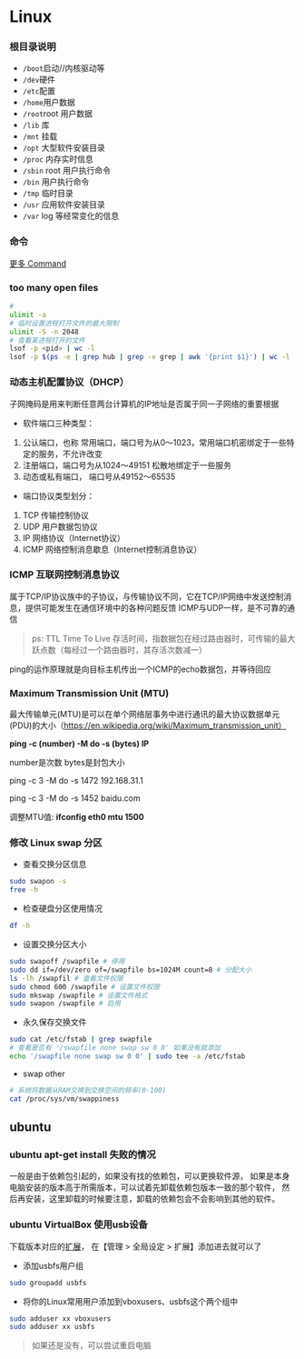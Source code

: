 # Linux

### 根目录说明

- `/boot`启动//内核驱动等
- `/dev`硬件
- `/etc`配置
- `/home`用户数据
- `/root`root 用户数据
- `/lib` 库
- `/mnt` 挂载
- `/opt` 大型软件安装目录
- `/proc` 内存实时信息
- `/sbin` root 用户执行命令
- `/bin` 用户执行命令
- `/tmp` 临时目录
- `/usr` 应用软件安装目录
- `/var` log 等经常变化的信息

### 命令

[更多 Command](/unix/command/README.md)

### too many open files

```bash
# 
ulimit -a
# 临时设置进程打开文件的最大限制
ulimit -S -n 2048
# 查看某进程打开的文件
lsof -p <pid> | wc -l
lsof -p $(ps -e | grep hub | grep -v grep | awk '{print $1}') | wc -l
```

### 动态主机配置协议（DHCP）

子网掩码是用来判断任意两台计算机的IP地址是否属于同一子网络的重要根据

* 软件端口三种类型：
1. 公认端口，也称 常用端口，端口号为从0～1023，常用端口机密绑定于一些特定的服务，不允许改变
2. 注册端口，端口号为从1024～49151 松散地绑定于一些服务
3. 动态或私有端口， 端口号从49152～65535

* 端口协议类型划分：
1. TCP 传输控制协议
2. UDP 用户数据包协议
3. IP 网络协议（Internet协议）
4. ICMP 网络控制消息歇息（Internet控制消息协议）

### ICMP 互联网控制消息协议

属于TCP/IP协议族中的子协议，与传输协议不同，它在TCP/IP网络中发送控制消息，提供可能发生在通信环境中的各种问题反馈
ICMP与UDP一样，是不可靠的通信

> ps: TTL Time To Live 存活时间，指数据包在经过路由器时，可传输的最大跃点数（每经过一个路由器时，其存活次数减一）

ping的运作原理就是向目标主机传出一个ICMP的echo数据包，并等待回应

### Maximum Transmission Unit (MTU) 

最大传输单元(MTU)是可以在单个网络层事务中进行通讯的最大协议数据单元(PDU)的大小（https://en.wikipedia.org/wiki/Maximum_transmission_unit）

**ping -c (number) -M do -s (bytes) IP**

number是次数 bytes是封包大小

ping -c 3 -M do -s 1472 192.168.31.1

ping -c 3 -M do -s 1452 baidu.com

调整MTU值:  **ifconfig eth0 mtu 1500**

### 修改 Linux swap 分区

* 查看交换分区信息

```bash
sudo swapon -s
free -h
```

* 检查硬盘分区使用情况

```bash
df -h
```

* 设置交换分区大小

```bash
sudo swapoff /swapfile # 停用
sudo dd if=/dev/zero of=/swapfile bs=1024M count=8 # 分配大小
ls -lh /swapfil # 查看文件权限
sudo chmod 600 /swapfile # 设置文件权限
sudo mkswap /swapfile # 设置文件格式
sudo swapon /swapfile # 启用
```

* 永久保存交换文件

```bash
sudo cat /etc/fstab | grep swapfile
# 查看是否有 '/swapfile none swap sw 0 0' 如果没有就添加
echo '/swapfile none swap sw 0 0' | sudo tee -a /etc/fstab
```

* swap other

```bash
# 系统将数据从RAM交换到交换空间的频率(0-100)
cat /proc/sys/vm/swappiness
```

## ubuntu

### ubuntu apt-get install 失败的情况

一般是由于依赖包引起的，如果没有找的依赖包，可以更换软件源，
如果是本身电脑安装的版本高于所需版本，可以试着先卸载依赖包版本一致的那个软件，
然后再安装，这里卸载的时候要注意，卸载的依赖包会不会影响到其他的软件。

### ubuntu VirtualBox 使用usb设备

下载版本对应的[扩展](http://www.oracle.com/technetwork/server-storage/virtualbox/downloads/index.html#extpack)，
在【管理 > 全局设定 > 扩展】添加进去就可以了

* 添加usbfs用户组

```bash
sudo groupadd usbfs
```

* 将你的Linux常用用户添加到vboxusers、usbfs这个两个组中

```bash
sudo adduser xx vboxusers  
sudo adduser xx usbfs
```

> 如果还是没有，可以尝试重启电脑

